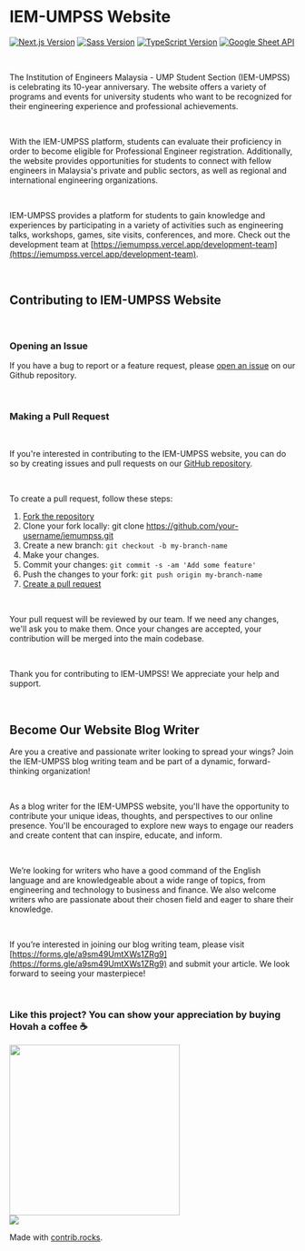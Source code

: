 # IEM-UMPSS Website

[![Next.js Version](https://img.shields.io/badge/next-13.1.1-brightgreen)](https://github.com/iemumpss/iemumpss.vercel.app) [![Sass Version](https://img.shields.io/badge/sass-1.57.1-ff69b4)](https://github.com/iemumpss/iemumpss.vercel.app) [![TypeScript Version](https://img.shields.io/badge/typescript-4.9.4-blue)](https://github.com/iemumpss/iemumpss.vercel.app) [![Google Sheet API](https://img.shields.io/badge/google%20sheet%20api-enabled-green)](https://github.com/iemumpss/iemumpss.vercel.app)

<br/>

The Institution of Engineers Malaysia - UMP Student Section (IEM-UMPSS) is celebrating its 10-year anniversary. The website offers a variety of programs and events for university students who want to be recognized for their engineering experience and professional achievements.

<br/>

With the IEM-UMPSS platform, students can evaluate their proficiency in order to become eligible for Professional Engineer registration. Additionally, the website provides opportunities for students to connect with fellow engineers in Malaysia's private and public sectors, as well as regional and international engineering organizations.

<br/>

IEM-UMPSS provides a platform for students to gain knowledge and experiences by participating in a variety of activities such as engineering talks, workshops, games, site visits, conferences, and more. Check out the development team at [https://iemumpss.vercel.app/development-team](https://iemumpss.vercel.app/development-team).

<br/>

## Contributing to IEM-UMPSS Website

<br/>

### Opening an Issue
If you have a bug to report or a feature request, please [open an issue](https://github.com/IEM-UMPSS/iemumpss/issues) on our Github repository.

<br/>

### Making a Pull Request

<br/>

If you're interested in contributing to the IEM-UMPSS website, you can do so by creating issues and pull requests on our [GitHub repository](https://github.com/IEM-UMPSS/iemumpss). 

<br/>

To create a pull request, follow these steps:
1. [Fork the repository](https://github.com/IEM-UMPSS/iemumpss/fork)
2. Clone your fork locally: git clone https://github.com/your-username/iemumpss.git
3. Create a new branch: `git checkout -b my-branch-name`
4. Make your changes.
5. Commit your changes: `git commit -s -am 'Add some feature'`
6. Push the changes to your fork: `git push origin my-branch-name`
7. [Create a pull request](https://github.com/IEM-UMPSS/iemumpss/compare)

<br/>

Your pull request will be reviewed by our team. If we need any changes, we'll ask you to make them. Once your changes are accepted, your contribution will be merged into the main codebase.

<br/>

Thank you for contributing to IEM-UMPSS! We appreciate your help and support.

<br/>

## Become Our Website Blog Writer
Are you a creative and passionate writer looking to spread your wings? Join the IEM-UMPSS blog writing team and be part of a dynamic, forward-thinking organization!

<br/>

As a blog writer for the IEM-UMPSS website, you'll have the opportunity to contribute your unique ideas, thoughts, and perspectives to our online presence. You'll be encouraged to explore new ways to engage our readers and create content that can inspire, educate, and inform.

<br/>

We’re looking for writers who have a good command of the English language and are knowledgeable about a wide range of topics, from engineering and technology to business and finance. We also welcome writers who are passionate about their chosen field and eager to share their knowledge.

<br/>

If you’re interested in joining our blog writing team, please visit [https://forms.gle/a9sm49UmtXWs1ZRg9](https://forms.gle/a9sm49UmtXWs1ZRg9) and submit your article. We look forward to seeing your masterpiece!

<br/>

### Like this project? You can show your appreciation by buying Hovah a coffee ☕
<a target="_blank" rel="noopener noreferrer" href="https://www.buymeacoffee.com/hovahyii">
<img src="https://github.com/appcraftstudio/buymeacoffee/raw/master/Images/snapshot-bmc-button.png" width="300" style="max-width:100%;">
</a>

<br/>

<a href="https://github.com/IEM-UMPSS/iemumpss/graphs/contributors">
  <img src="https://contrib.rocks/image?repo=IEM-UMPSS/iemumpss" />
</a>

Made with [contrib.rocks](https://contrib.rocks).
